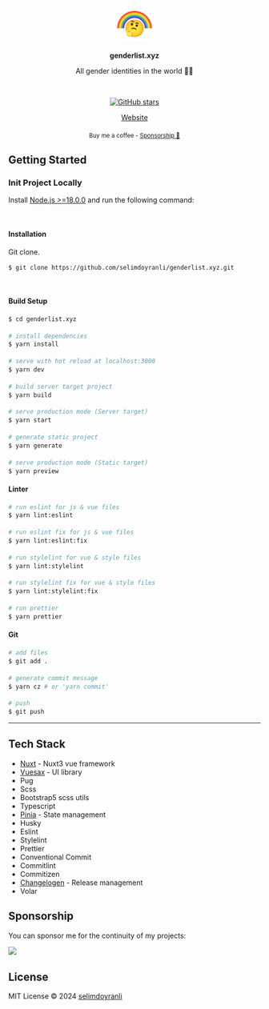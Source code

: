<br>

<br>
<p align="center">
<a href="https://genderlist.xyz" target="_blank">
<img src="/src/public/meta/icon/android-icon-72x72.png" alt="genderlist.xyz" />
</a>
</p>

<p align="center">
<b>genderlist.xyz</b>
</p>

<p align="center">
All gender identities in the world 🌈🤔
</p>

<br>

<p align="center">
<a href="https://github.com/selimdoyranli/genderlist.xyz" target="__blank"><img alt="GitHub stars" src="https://img.shields.io/github/stars/selimdoyranli/genderlist.xyz?style=social"></a>
</p>

<p align="center">
  <a href="https://genderlist.xyz" target="_blank">Website</a>
</p>

<div align="center">
<sub>Buy me a coffee - <a href="https://www.buymeacoffee.com/selimdoyranli">Sponsorship 💖</a></sub><br>
</div>

## Getting Started

### Init Project Locally

Install [Node.js >=18.0.0](https://nodejs.org/) and run the following command:

&nbsp;

#### Installation

Git clone.

```bash
$ git clone https://github.com/selimdoyranli/genderlist.xyz.git
```

&nbsp;

#### Build Setup

```bash
$ cd genderlist.xyz

# install dependencies
$ yarn install

# serve with hot reload at localhost:3000
$ yarn dev

# build server target project
$ yarn build

# serve production mode (Server target)
$ yarn start

# generate static project
$ yarn generate

# serve production mode (Static target)
$ yarn preview

```

#### Linter

```bash
# run eslint for js & vue files
$ yarn lint:eslint

# run eslint fix for js & vue files
$ yarn lint:eslint:fix

# run stylelint for vue & style files
$ yarn lint:stylelint

# run stylelint fix for vue & style files
$ yarn lint:stylelint:fix

# run prettier
$ yarn prettier

```

#### Git

```bash
# add files
$ git add .

# generate commit message
$ yarn cz # or 'yarn commit'

# push
$ git push

```

---

## Tech Stack

- [Nuxt](https://nuxt.com) - Nuxt3 vue framework
- [Vuesax](https://vuesax.com) - UI library
- Pug
- Scss
- Bootstrap5 scss utils
- Typescript
- [Pinia](https://pinia.vuejs.org) - State management
- Husky
- Eslint
- Stylelint
- Prettier
- Conventional Commit
- Commitlint
- Commitizen
- [Changelogen](https://github.com/unjs/changelogen) - Release management
- Volar

## Sponsorship

You can sponsor me for the continuity of my projects:

<p align="left">
  <a href="https://buymeacoffee.com/selimdoyranli">
    <img src='https://www.buymeacoffee.com/assets/img/custom_images/yellow_img.png'/>
  </a>
</p>

## License

MIT License © 2024 [selimdoyranli](https://github.com/selimdoyranli)
